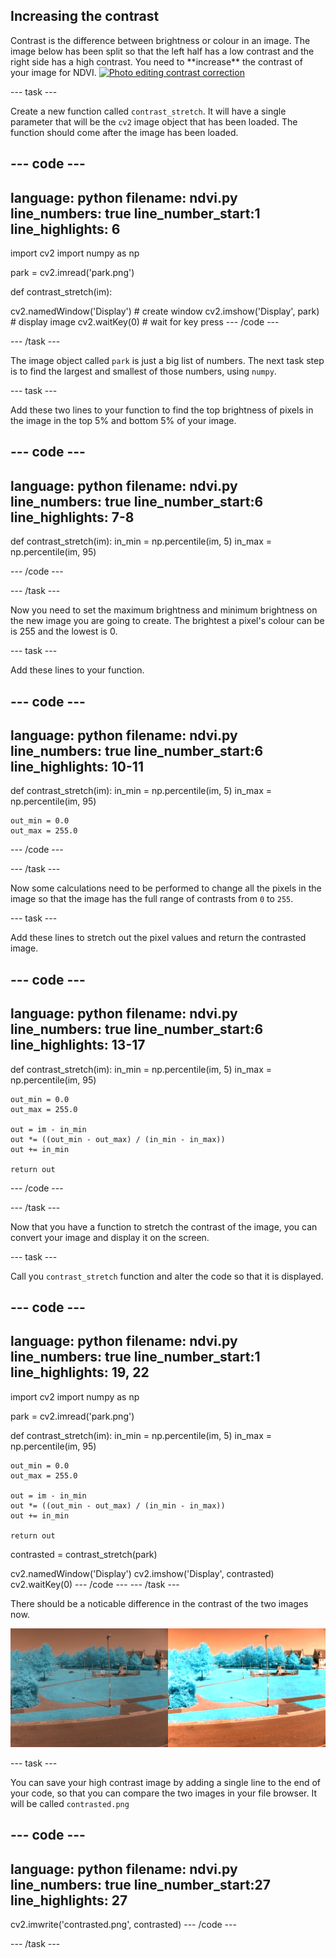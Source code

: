 ## Increasing the contrast

<div style="display: flex; flex-wrap: wrap">
<div style="flex-basis: 200px; flex-grow: 1; margin-right: 15px;">
Contrast is the difference between brightness or colour in an image. The image below has been split so that the left half has a low contrast and the right side has a high contrast. You need to **increase** the contrast of your image for NDVI.
<a title="Toniht at English Wikipedia, Public domain, via Wikimedia Commons" href="https://commons.wikimedia.org/wiki/File:Photo_editing_contrast_correction.jpg"><img width="512" alt="Photo editing contrast correction" src="https://upload.wikimedia.org/wikipedia/commons/thumb/b/be/Photo_editing_contrast_correction.jpg/512px-Photo_editing_contrast_correction.jpg"></a>
</div>
</div>

--- task ---

Create a new function called `contrast_stretch`. It will have a single parameter that will be the `cv2` image object that has been loaded. The function should come after the image has been loaded.

--- code ---
---
language: python
filename: ndvi.py
line_numbers: true
line_number_start:1 
line_highlights: 6
---
import cv2
import numpy as np

park = cv2.imread('park.png')

def contrast_stretch(im):

cv2.namedWindow('Display') # create window
cv2.imshow('Display', park) # display image
cv2.waitKey(0) # wait for key press
--- /code ---

--- /task ---

The image object called `park` is just a big list of numbers. The next task step is to find the largest and smallest of those numbers, using `numpy`.

--- task ---

Add these two lines to your function to find the top brightness of pixels in the image in the top 5% and bottom 5% of your image.

--- code ---
---
language: python
filename: ndvi.py
line_numbers: true
line_number_start:6 
line_highlights: 7-8
---
def contrast_stretch(im):
    in_min = np.percentile(im, 5)
    in_max = np.percentile(im, 95)

--- /code ---

--- /task ---

Now you need to set the maximum brightness and minimum brightness on the new image you are going to create. The brightest a pixel's colour can be is 255 and the lowest is 0.

--- task ---

Add these lines to your function.

--- code ---
---
language: python
filename: ndvi.py
line_numbers: true
line_number_start:6 
line_highlights: 10-11
---
def contrast_stretch(im):
    in_min = np.percentile(im, 5)
    in_max = np.percentile(im, 95)

    out_min = 0.0
    out_max = 255.0
--- /code ---

--- /task ---

Now some calculations need to be performed to change all the pixels in the image so that the image has the full range of contrasts from `0` to `255`.

--- task ---

Add these lines to stretch out the pixel values and return the contrasted image.

--- code ---
---
language: python
filename: ndvi.py
line_numbers: true
line_number_start:6 
line_highlights: 13-17
---
def contrast_stretch(im):
    in_min = np.percentile(im, 5)
    in_max = np.percentile(im, 95)

    out_min = 0.0
    out_max = 255.0

    out = im - in_min
    out *= ((out_min - out_max) / (in_min - in_max))
    out += in_min
    
    return out
--- /code ---

--- /task ---

Now that you have a function to stretch the contrast of the image, you can convert your image and display it on the screen.

--- task ---

Call you `contrast_stretch` function and alter the code so that it is displayed.

--- code ---
---
language: python
filename: ndvi.py
line_numbers: true
line_number_start:1 
line_highlights: 19, 22
---
import cv2
import numpy as np

park = cv2.imread('park.png')

def contrast_stretch(im):
    in_min = np.percentile(im, 5)
    in_max = np.percentile(im, 95)
    
    out_min = 0.0
    out_max = 255.0
    
    out = im - in_min
    out *= ((out_min - out_max) / (in_min - in_max))
    out += in_min
    
    return out

contrasted = contrast_stretch(park)

cv2.namedWindow('Display')
cv2.imshow('Display', contrasted)
cv2.waitKey(0)
--- /code ---
--- /task ---

There should be a noticable difference in the contrast of the two images now.

![low and high contrast images of the park image](images/low-high-contrast.png)

--- task ---

You can save your high contrast image by adding a single line to the end of your code, so that you can compare the two images in your file browser. It will be called `contrasted.png`

--- code ---
---
language: python
filename: ndvi.py
line_numbers: true
line_number_start:27 
line_highlights: 27
---
cv2.imwrite('contrasted.png', contrasted)
--- /code ---

--- /task ---
